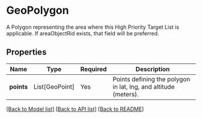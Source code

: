 # GeoPolygon

A Polygon representing the area where this High Priority Target List is applicable. If areaObjectRid exists, that field will be preferred.

## Properties
| Name | Type | Required | Description |
| ------------ | ------------- | ------------- | ------------- |
**points** | List[GeoPoint] | Yes | Points defining the polygon in lat, lng, and altitude (meters). |


[[Back to Model list]](../../../../README.md#models-v1-link) [[Back to API list]](../../../../README.md#apis-v1-link) [[Back to README]](../../../../README.md)
